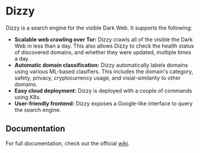 # Dizzy

Dizzy is a search engine for the visible Dark Web. It supports the following:
- **Scalable web crawling over Tor:** Dizzy crawls all of the visible the Dark Web in less than a day. This also allows Dizzy to check the health status of discovered domains, and whether they were updated, multiple times a day.
- **Automatic domain classification:** Dizzy automatically labels domains using various ML-based clasifiers. This includes the domain's category, safety, privacy, cryptocurrency usage, and visial-similarity to other domains.
- **Easy cloud deployment:** Dizzy is deployed with a couple of commands using K8s.
- **User-friendly frontend:** Dizzy exposes a Google-like interface to query the search engine.

## Documentation

For full documentation, check out the official [wiki](https://github.com/cibr-qcri/dizzy/wiki). 
